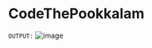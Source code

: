 # CodeThePookkalam
```OUTPUT:```
![image](https://user-images.githubusercontent.com/89596180/131153700-69214dd6-68d3-4558-9a49-1deb3bd8bafe.png)
